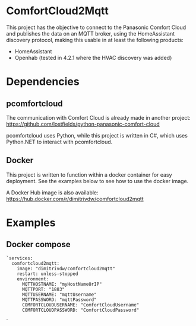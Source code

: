 # ComfortCloud2Mqtt

This project has the objective to connect to the Panasonic Comfort Cloud and publishes the data on an MQTT broker, using the HomeAssistant discovery protocol, making this usable in at least the following products:
- HomeAssistant
- Openhab (tested in 4.2.1 where the HVAC discovery was added)

# Dependencies

## pcomfortcloud

The communication with Comfort Cloud is already made in another project: https://github.com/lostfields/python-panasonic-comfort-cloud

pcomfortcloud uses Python, while this project is written in C#, which uses Python.NET to interact with pcomfortcloud.

## Docker

This project is written to function within a docker container for easy deployment. See the examples below to see how to use the docker image.

A Docker Hub image is also available: https://hub.docker.com/r/dimitrivdw/comfortcloud2mqtt

# Examples
## Docker compose
    `services:
      comfortcloud2mqtt:
        image: "dimitrivdw/comfortcloud2mqtt"
        restart: unless-stopped
        environment:
          MQTTHOSTNAME: "myHostNameOrIP"
          MQTTPORT: "1883"
          MQTTUSERNAME: "mqttUsername"
          MQTTPASSWORD: "mqttPassword"
          COMFORTCLOUDUSERNAME: "ComfortCloudUsername"
          COMFORTCLOUDPASSWORD: "ComfortCloudPassword"
`
